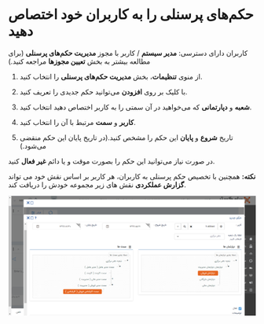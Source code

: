 # حکم‌های پرسنلی را به کاربران خود اختصاص دهید

کاربران دارای دسترسی‌: **مدیر سیستم** / کاربر با مجوز **مدیریت حکم‌های پرسنلی** (برای مطالعه بیشتر به بخش **تعیین مجوزها** مراجعه کنید.)

1)   از منوی **تنظیمات**، بخش  **مدیریت حکم‌های پرسنلی** را انتخاب کنید.

2)   با کلیک بر روی **افزودن** می‌توانید حکم جدیدی را تعریف کنید.

3)   **شعبه** و **دپارتمانی** که می‌خواهید در آن سمتی را به کاربر اختصاص دهید انتخاب کنید.

4)   **کاربر** و **سمت** مرتبط با آن را انتخاب کنید.

5)   تاریخ **شروع** و **پایان** این حکم را مشخص کنید.(در تاریخ پایان این حکم منقضی می‌شود.)

در صورت نیاز می‌توانید این حکم را بصورت موقت و یا دائم **غیر فعال** کنید.

**نکته:** همچنین با تخصیص حکم پرسنلی به کاربران، هر کاربر بر اساس نقش خود می تواند **گزارش عملکردی** نقش های زیر مجموعه خودش را دریافت کند. 

 ![](Personnel%20ruling.png)

